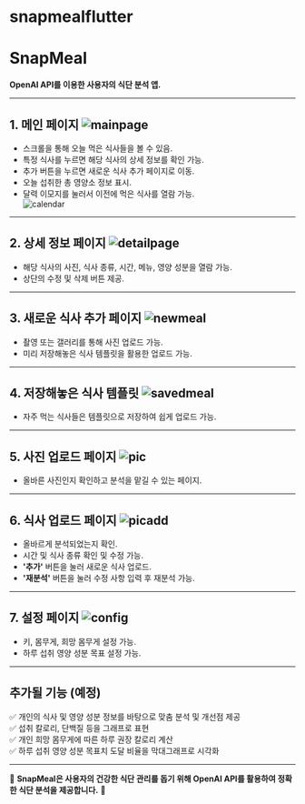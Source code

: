 # snapmealflutter



# SnapMeal

**OpenAI API를 이용한 사용자의 식단 분석 앱.**

---

## 1. 메인 페이지 ![mainpage](apppics/mainpage.png)
- 스크롤을 통해 오늘 먹은 식사들을 볼 수 있음.
- 특정 식사를 누르면 해당 식사의 상세 정보를 확인 가능.
- 추가 버튼을 누르면 새로운 식사 추가 페이지로 이동.
- 오늘 섭취한 총 영양소 정보 표시.
- 달력 이모지를 눌러서 이전에 먹은 식사를 열람 가능.  
  ![calendar](apppics/calendar.png)

---

## 2. 상세 정보 페이지 ![detailpage](apppics/detailpage.png)
- 해당 식사의 사진, 식사 종류, 시간, 메뉴, 영양 성분을 열람 가능.
- 상단의 수정 및 삭제 버튼 제공.

---

## 3. 새로운 식사 추가 페이지 ![newmeal](apppics/newmeal.png)
- 촬영 또는 갤러리를 통해 사진 업로드 가능.
- 미리 저장해놓은 식사 템플릿을 활용한 업로드 가능.

---

## 4. 저장해놓은 식사 템플릿 ![savedmeal](apppics/savedmeal.png)
- 자주 먹는 식사들은 템플릿으로 저장하여 쉽게 업로드 가능.

---

## 5. 사진 업로드 페이지 ![pic](apppics/pic.png)
- 올바른 사진인지 확인하고 분석을 맡길 수 있는 페이지.

---

## 6. 식사 업로드 페이지 ![picadd](apppics/picadd.png)
- 올바르게 분석되었는지 확인.
- 시간 및 식사 종류 확인 및 수정 가능.
- **'추가'** 버튼을 눌러 새로운 식사 업로드.
- **'재분석'** 버튼을 눌러 수정 사항 입력 후 재분석 가능.

---

## 7. 설정 페이지 ![config](apppics/config.png)
- 키, 몸무게, 희망 몸무게 설정 가능.
- 하루 섭취 영양 성분 목표 설정 가능.

---

## 추가될 기능 (예정)
✅ 개인의 식사 및 영양 성분 정보를 바탕으로 맞춤 분석 및 개선점 제공  
✅ 섭취 칼로리, 단백질 등을 그래프로 표현  
✅ 개인 희망 몸무게에 따른 하루 권장 칼로리 계산  
✅ 하루 섭취 영양 성분 목표치 도달 비율을 막대그래프로 시각화  

---

📌 **SnapMeal은 사용자의 건강한 식단 관리를 돕기 위해 OpenAI API를 활용하여 정확한 식단 분석을 제공합니다.** 🚀
